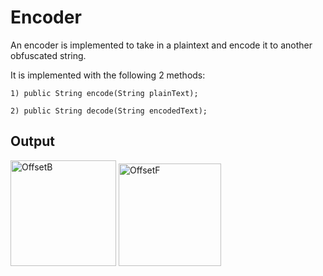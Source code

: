 # Encoder
An encoder is implemented to take in a plaintext and encode it to another obfuscated string.

It is implemented with the following 2 methods:

    1) public String encode(String plainText);

    2) public String decode(String encodedText);

## Output
<img width="169" alt="OffsetB" src="https://github.com/jezebellee/Encoder/assets/70324766/0a3f73e9-2ff6-4c79-8f8a-efb82359fc4b">


<img width="164" alt="OffsetF" src="https://github.com/jezebellee/Encoder/assets/70324766/53c78dca-ffab-42f4-8b66-dd55ad1cf1ef">
